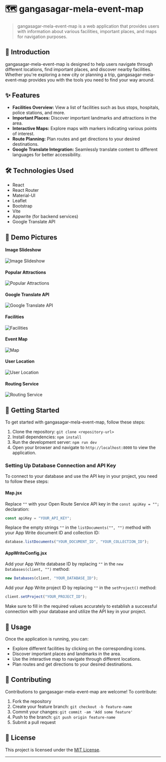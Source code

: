 # 🗺️ gangasagar-mela-event-map

> gangasagar-mela-event-map is a web application that provides users with information about various facilities, important places, and maps for navigation purposes.

## 🚀 Introduction

gangasagar-mela-event-map is designed to help users navigate through different locations, find important places, and discover nearby facilities. Whether you're exploring a new city or planning a trip, gangasagar-mela-event-map provides you with the tools you need to find your way around.

## ✨ Features

- **Facilities Overview:** View a list of facilities such as bus stops, hospitals, police stations, and more.
- **Important Places:** Discover important landmarks and attractions in the area.
- **Interactive Maps:** Explore maps with markers indicating various points of interest.
- **Route Planning:** Plan routes and get directions to your desired destinations.
- **Google Translate Integration:** Seamlessly translate content to different languages for better accessibility.

## 🛠️ Technologies Used

- React
- React Router
- Material-UI
- Leaflet
- Bootstrap
- Vite
- Appwrite (for backend services)
- Google Translate API

## 📸 Demo Pictures

#### Image Slideshow

![Image Slideshow](./images/slideshow.png)

#### Popular Attractions

![Popular Attractions](./images/popular-attractions.png)

#### Google Translate API

![Google Translate API](./images/google-translate.png)

#### Facilities

![Facilities](./images/facilities.png)

#### Event Map

![Map](./images/event-map.png)

#### User Location

![User Location](./images/user-location.png)

#### Routing Service

![Routing Service](./images/route.png)

## 🏁 Getting Started

To get started with gangasagar-mela-event-map, follow these steps:

1. Clone the repository: `git clone <repository-url>`
2. Install dependencies: `npm install`
3. Run the development server: `npm run dev`
4. Open your browser and navigate to `http://localhost:8000` to view the application.

### Setting Up Database Connection and API Key

To connect to your database and use the API key in your project, you need to follow these steps:

#### Map.jsx

Replace `""` with your Open Route Service API key in the `const apiKey = "";` declaration:

```javascript
const apiKey = "YOUR_API_KEY";
```

Replace the empty strings `""` in the `listDocuments("", "")` method with your App Write document ID and collection ID:

```javascript
database.listDocuments("YOUR_DOCUMENT_ID", "YOUR_COLLECTION_ID");
```

#### AppWriteConfig.jsx

Add your App Write database ID by replacing `""` in the `new Databases(client, "")` method:

```javascript
new Databases(client, "YOUR_DATABASE_ID");
```

Add your App Write project ID by replacing `""` in the `setProject()` method:

```javascript
client.setProject("YOUR_PROJECT_ID");
```

Make sure to fill in the required values accurately to establish a successful connection with your database and utilize the API key in your project.

## 🔧 Usage

Once the application is running, you can:

- Explore different facilities by clicking on the corresponding icons.
- Discover important places and landmarks in the area.
- Use the interactive map to navigate through different locations.
- Plan routes and get directions to your desired destinations.

## 🤝 Contributing

Contributions to gangasagar-mela-event-map are welcome! To contribute:

1. Fork the repository
2. Create your feature branch: `git checkout -b feature-name`
3. Commit your changes: `git commit -am 'Add some feature'`
4. Push to the branch: `git push origin feature-name`
5. Submit a pull request

## 📄 License

This project is licensed under the [MIT License](LICENSE).

---

